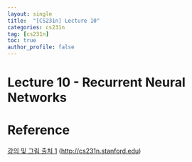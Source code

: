 ```yaml
---
layout: single
title:  "[CS231n] Lecture 10"
categories: cs231n
tag: [cs231n]
toc: true
author_profile: false
---
```


# Lecture 10 - Recurrent Neural Networks

# Reference
[강의 및 그림 출처 1](http://cs231n.stanford.edu) (http://cs231n.stanford.edu)